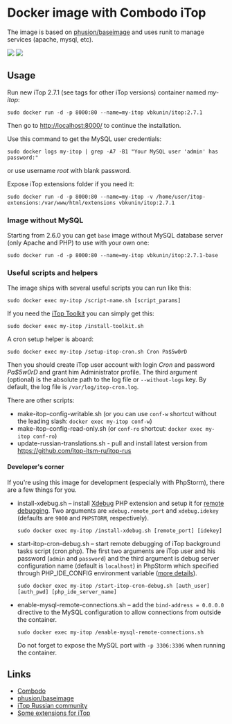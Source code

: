 # Docker image with Combodo iTop

The image is based on [phusion/baseimage](https://hub.docker.com/r/phusion/baseimage/) and uses runit to manage services (apache, mysql, etc).

[![](https://images.microbadger.com/badges/version/vbkunin/itop.svg)](http://microbadger.com/images/vbkunin/itop "Get your own version badge on microbadger.com")
[![](https://images.microbadger.com/badges/image/vbkunin/itop.svg)](https://microbadger.com/images/vbkunin/itop "Get your own image badge on microbadger.com")

## Usage

Run new iTop 2.7.1 (see tags for other iTop versions) container named *my-itop*:
```
sudo docker run -d -p 8000:80 --name=my-itop vbkunin/itop:2.7.1
```
Then go to [http://localhost:8000/](http://localhost:8000/) to continue the installation.

Use this command to get the MySQL user credentials:
```
sudo docker logs my-itop | grep -A7 -B1 "Your MySQL user 'admin' has password:"
```
or use username *root* with blank password.

Expose iTop extensions folder if you need it:
```
sudo docker run -d -p 8000:80 --name=my-itop -v /home/user/itop-extensions:/var/www/html/extensions vbkunin/itop:2.7.1
```

### Image without MySQL

Starting from 2.6.0 you can get `base` image without MySQL database server (only Apache and PHP) to use with your own one:

```
sudo docker run -d -p 8000:80 --name=my-itop vbkunin/itop:2.7.1-base
```

### Useful scripts and helpers

The image ships with several useful scripts you can run like this:
```
sudo docker exec my-itop /script-name.sh [script_params]
```

If you need the [iTop Toolkit](https://www.itophub.io/wiki/page?id=2_7_0:customization:datamodel#installing_the_toolkit) you can simply get this:
```
sudo docker exec my-itop /install-toolkit.sh
```

A cron setup helper is aboard:
```
sudo docker exec my-itop /setup-itop-cron.sh Cron Pa$5w0rD
```
Then you should create iTop user account with login *Cron* and password *Pa$5w0rD* and grant him Administrator profile. The third argument (optional) is the absolute path to the log file or `--without-logs` key. By default, the log file is `/var/log/itop-cron.log`.

There are other scripts:

 - make-itop-config-writable.sh (or you can use `conf-w` shortcut without the leading slash: `docker exec my-itop conf-w`)
 - make-itop-config-read-only.sh (or `conf-ro` shortcut: `docker exec my-itop conf-ro`)
 - update-russian-translations.sh - pull and install latest version from https://github.com/itop-itsm-ru/itop-rus

#### Developer's corner

If you're using this image for development (especially with PhpStorm), there are a few things for you.

- install-xdebug.sh – install [Xdebug](https://xdebug.org) PHP extension and setup it for [remote debugging](https://xdebug.org/docs/remote). Two arguments are `xdebug.remote_port` and `xdebug.idekey` (defaults are `9000` and `PHPSTORM`, respectively).
  ```
  sudo docker exec my-itop /install-xdebug.sh [remote_port] [idekey]
  ```

- start-itop-cron-debug.sh – start remote debugging of iTop background tasks script (cron.php). The first two arguments are iTop user and his password (`admin` and `password`) and the third argument is debug server configuration name (default is `localhost`) in PhpStorm which specified through PHP_IDE_CONFIG environment variable ([more details](https://www.jetbrains.com/help/phpstorm/zero-configuration-debugging-cli.html#d13593f7)).
  ```
  sudo docker exec my-itop /start-itop-cron-debug.sh [auth_user] [auth_pwd] [php_ide_server_name]
  ```

- enable-mysql-remote-connections.sh – add the `bind-address = 0.0.0.0` directive to the MySQL configuration to allow connections from outside the container.
  ```
  sudo docker exec my-itop /enable-mysql-remote-connections.sh
  ```
  Do not forget to expose the MySQL port with `-p 3306:3306` when running the container.

## Links

 - [Combodo](https://combodo.com)
 - [phusion/baseimage](https://hub.docker.com/r/phusion/baseimage/)
 - [iTop Russian community](http://community.itop-itsm.ru)
 - [Some extensions for iTop](https://knowitop.ru/store)

